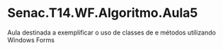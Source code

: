# Senac.T14.WF.Algoritmo.Aula5
Aula destinada a exemplificar o uso de classes de e métodos utilizando Windows Forms
